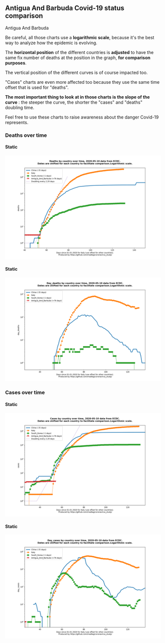 ## Antigua And Barbuda Covid-19 status comparison 

Antigua And Barbuda



Be careful, all those charts use a **logarithmic scale**, because it's the best way to analyze how the epidemic is evolving.
 
The **horizontal position** of the different countries is **adjusted** to have the same fix number of deaths at the position in the graph, **for comparison purposes**.

The vertical position of the different curves is of course impacted too.

"Cases" charts are even more affected too because they use the same time offset that is used for "deaths".

**The most important thing to look at in those charts is the slope of the curve** : the steeper the curve, the shorter the "cases" and "deaths" doubling time.

Feel free to use these charts to raise awareness about the danger Covid-19 represents. 


 
### Deaths over time
 
#### Static
![Antigua And Barbuda covid-19 deaths static chart](https://raw.githubusercontent.com/madlag/coronavirus_study/master/notebooks/graphs/2020-05-10/countries/Antigua_And_Barbuda/2020-05-10_Antigua_And_Barbuda_deaths.png "Antigua And Barbuda covid-19 deaths static chart")   
 
#### Static
![Antigua And Barbuda covid-19 daily deaths static chart](https://raw.githubusercontent.com/madlag/coronavirus_study/master/notebooks/graphs/2020-05-10/countries/Antigua_And_Barbuda/2020-05-10_Antigua_And_Barbuda_day_deaths.png "Antigua And Barbuda covid-19 day_deaths static chart")   

 
### Cases over time
 
#### Static
![Antigua And Barbuda covid-19 cases static chart](https://raw.githubusercontent.com/madlag/coronavirus_study/master/notebooks/graphs/2020-05-10/countries/Antigua_And_Barbuda/2020-05-10_Antigua_And_Barbuda_cases.png "Antigua And Barbuda covid-19 cases static chart")   
 
#### Static
![Antigua And Barbuda covid-19 daily cases static chart](https://raw.githubusercontent.com/madlag/coronavirus_study/master/notebooks/graphs/2020-05-10/countries/Antigua_And_Barbuda/2020-05-10_Antigua_And_Barbuda_day_cases.png "Antigua And Barbuda covid-19 day_cases static chart")   

